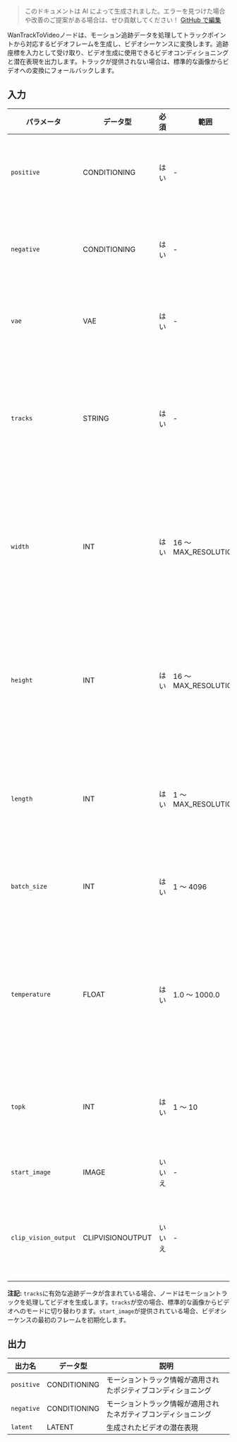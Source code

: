 > このドキュメントは AI によって生成されました。エラーを見つけた場合や改善のご提案がある場合は、ぜひ貢献してください！ [GitHub で編集](https://github.com/Comfy-Org/embedded-docs/blob/main/comfyui_embedded_docs/docs/WanTrackToVideo/ja.md)

WanTrackToVideoノードは、モーション追跡データを処理してトラックポイントから対応するビデオフレームを生成し、ビデオシーケンスに変換します。追跡座標を入力として受け取り、ビデオ生成に使用できるビデオコンディショニングと潜在表現を出力します。トラックが提供されない場合は、標準的な画像からビデオへの変換にフォールバックします。

## 入力

| パラメータ | データ型 | 必須 | 範囲 | 説明 |
|-----------|-----------|----------|-------|-------------|
| `positive` | CONDITIONING | はい | - | ビデオ生成用のポジティブコンディショニング |
| `negative` | CONDITIONING | はい | - | ビデオ生成用のネガティブコンディショニング |
| `vae` | VAE | はい | - | エンコードとデコード用のVAEモデル |
| `tracks` | STRING | はい | - | 複数行文字列としてのJSON形式の追跡データ（デフォルト: "[]"） |
| `width` | INT | はい | 16 ～ MAX_RESOLUTION | 出力ビデオの幅（ピクセル単位）（デフォルト: 832, ステップ: 16） |
| `height` | INT | はい | 16 ～ MAX_RESOLUTION | 出力ビデオの高さ（ピクセル単位）（デフォルト: 480, ステップ: 16） |
| `length` | INT | はい | 1 ～ MAX_RESOLUTION | 出力ビデオのフレーム数（デフォルト: 81, ステップ: 4） |
| `batch_size` | INT | はい | 1 ～ 4096 | 同時に生成するビデオの数（デフォルト: 1） |
| `temperature` | FLOAT | はい | 1.0 ～ 1000.0 | モーションパッチング用の温度パラメータ（デフォルト: 220.0, ステップ: 0.1） |
| `topk` | INT | はい | 1 ～ 10 | モーションパッチング用のTop-k値（デフォルト: 2） |
| `start_image` | IMAGE | いいえ | - | ビデオ生成用の開始画像 |
| `clip_vision_output` | CLIPVISIONOUTPUT | いいえ | - | 追加のコンディショニング用のCLIPビジョン出力 |

**注記:** `tracks`に有効な追跡データが含まれている場合、ノードはモーショントラックを処理してビデオを生成します。`tracks`が空の場合、標準的な画像からビデオへのモードに切り替わります。`start_image`が提供されている場合、ビデオシーケンスの最初のフレームを初期化します。

## 出力

| 出力名 | データ型 | 説明 |
|-------------|-----------|-------------|
| `positive` | CONDITIONING | モーショントラック情報が適用されたポジティブコンディショニング |
| `negative` | CONDITIONING | モーショントラック情報が適用されたネガティブコンディショニング |
| `latent` | LATENT | 生成されたビデオの潜在表現 |
